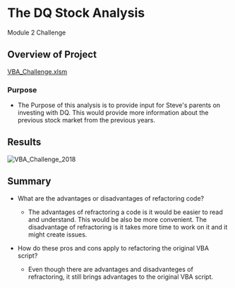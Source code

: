 # **The DQ Stock Analysis**

Module 2 Challenge

## Overview of Project
[VBA_Challenge.xlsm](https://github.com/kimango/stock-analysis/blob/main/VBA_Challenge.xlsm)

### Purpose
  - The Purpose of this analysis is to provide input for Steve's parents on investing with DQ. This would provide more information about the previous stock market from the previous years.   

## Results
![VBA_Challenge_2018](https://github.com/kimango/stock-analysis/tree/main/Resources)

## Summary
  - What are the advantages or disadvantages of refactoring code?
    - The advantages of refractoring a code is it would be easier to read and understand. This would be also be more convenient. The disadvantage of refractoring is it takes more time to work on it and it might create issues. 
  
  
  - How do these pros and cons apply to refactoring the original VBA script?
    - Even though there are advantages and disadvanteges of refractoring, it still brings advantages to the original VBA script. 
